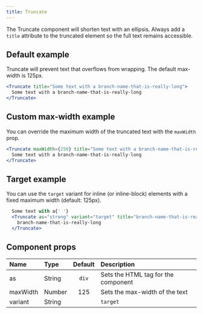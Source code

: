 ```yaml
---
title: Truncate
---
```


The Truncate component will shorten text with an ellipsis. Always add a `title` attribute to the truncated element so the full text remains accessible.

## Default example

Truncate will prevent text that overflows from wrapping. The default max-width is 125px.

```jsx live
<Truncate title="Some text with a branch-name-that-is-really-long">
  Some text with a branch-name-that-is-really-long
</Truncate>
```

## Custom max-width example

You can override the maximum width of the truncated text with the `maxWidth` prop.

```jsx live
<Truncate maxWidth={250} title="Some text with a branch-name-that-is-really-long">
  Some text with a branch-name-that-is-really-long
</Truncate>
```

## Target example

You can use the `target` variant for inline (or inline-block) elements with a fixed maximum width (default: 125px).

```jsx live
  Some text with a{' '}
  <Truncate as="strong" variant="target" title="branch-name-that-is-really-long">
    branch-name-that-is-really-long
  </Truncate>
```

## Component props

| Name     | Type   | Default | Description                         |
| :------- | :----- | :-----: | :---------------------------------- |
| as       | String |  `div`  | Sets the HTML tag for the component |
| maxWidth | Number |   125   | Sets the max-width of the text      |
| variant  | String |         | `target`                            |

